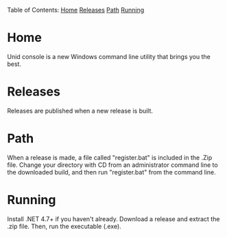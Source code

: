 Table of Contents:
[Home](#-Home)
[Releases](#-Releases)
[Path](#-Path)
[Running](#-Running)











  # Home
  Unid console is a new Windows command line utility that brings you the best.
  
  # Releases
  Releases are published when a new release is built.
  
  # Path
  When a release is made, a file called "register.bat" is included in the .Zip file. Change your directory with CD from an administrator command line to the downloaded build, and then run "register.bat" from the command line.
  
  # Running
  Install .NET 4.7+ if you haven't already. Download a release and extract the .zip file. Then, run the executable (.exe).
